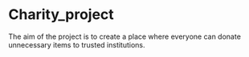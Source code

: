 # Charity_project
The aim of the project is to create a place where everyone can donate unnecessary items to trusted institutions.
